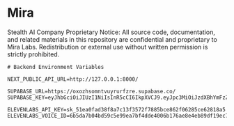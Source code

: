 # Mira
Stealth AI Company
Proprietary Notice:
All source code, documentation, and related materials in this repository are confidential and proprietary to Mira Labs.
Redistribution or external use without written permission is strictly prohibited.




```
# Backend Environment Variables

NEXT_PUBLIC_API_URL=http://127.0.0.1:8000/

SUPABASE_URL=https://oxozhsomntvuyrurfzre.supabase.co/
SUPABASE_KEY=eyJhbGciOiJIUzI1NiIsInR5cCI6IkpXVCJ9.eyJpc3MiOiJzdXBhYmFzZSIsInJlZiI6Im94b3poc29tbnR2dXlydXJmenJlIiwicm9sZSI6ImFub24iLCJpYXQiOjE3NjA0NjczNDAsImV4cCI6MjA3NjA0MzM0MH0.kXO2FS3sTV3jpT1A8dzr0sr8Md2VM80dbG2uzOnG6_c

ELEVENLABS_API_KEY=sk_51ea0fad38f8a7c13f3572f7885bce862f06285ce62818a5
ELEVENLABS_VOICE_ID=6b5da7b04bd59c5e99ea7bf4dde4006b176ae8e4eb89df19ec70e3e78edcff38
```

